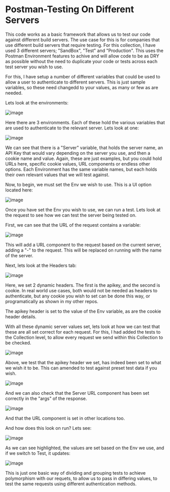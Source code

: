 # Postman-Testing On Different Servers

This code works as a basic framework that allows us to test our code against different build servers. The use case for this is for companies that use different build servers that require testing. For this collection, I have used 3 different servers; "SandBox", "Test" and "Production". This uses the Postman Environment features to achive and will allow code to be as DRY as possible without the need to duplicate your code or tests across each test server you wish to use. 

For this, I have setup a number of different variables that could be used to allow a user to authenticate to different servers. This is just sample variables, so these need changedd to your values, as many or few as are needed. 

Lets look at the environments:

![image](https://github.com/oisin-mcl/Postman-TestingOnDifferentServers/assets/56615317/b3d8dfdf-f035-4405-a81b-3eaecc2196a0)

Here there are 3 environments. Each of these hold the various variables that are used to authenticate to the relevant server. Lets look at one:

![image](https://github.com/oisin-mcl/Postman-TestingOnDifferentServers/assets/56615317/550b80b7-7992-4ed9-9ba1-d053569e8eeb)

We can see that there is a "Server" variable, that holds the server name, an API Key that would vary depending on the server you use, and then a cookie name and value. Again, these are just examples, but you could hold URLs here, specific cookie values, URL components or endless other options. Each Environment has the same variable names, but each holds their own relevant values that we will test against.

Now, to begin, we must set the Env we wish to use. This is a UI option located here:

![image](https://github.com/oisin-mcl/Postman-TestingOnDifferentServers/assets/56615317/6bc1bb45-9666-464d-8476-8bcdef9f8373)

Once you have set the Env you wish to use, we can run a test. Lets look at the request to see how we can test the server being tested on.

First, we can see that the URL of the request contains a variable:

![image](https://github.com/oisin-mcl/Postman-TestingOnDifferentServers/assets/56615317/a11c753b-ae8d-48b5-af1e-23a88e5eb1be)

This will add a URL component to the request based on the current server, adding a "-<servername>" to the request. This will be replaced on running with the name of the server. 

Next, lets look at the Headers tab:

![image](https://github.com/oisin-mcl/Postman-TestingOnDifferentServers/assets/56615317/2e2ac6ce-438f-4303-9993-4c0ef9046186)

Here, we set 2 dynamic headers. The first is the apikey, and the second is cookie. In real world use cases, both would not be needed as headers to authenticate, but any cookie you wish to set can be done this way, or programatically as shown in my other repos.

The apikey header is set to the value of the Env variable, as are the cookie header details.

With all these dynamic server values set, lets look at how we can test that these are all set correct for each request. For this, I had added the tests to the Collection level, to allow every request we send within this Collection to be checked. 

![image](https://github.com/oisin-mcl/Postman-TestingOnDifferentServers/assets/56615317/9c73a9a9-65a1-4bc1-b23e-cba26efc69ad)

Above, we test that the apikey header we set, has indeed been set to what we wish it to be. This can amended to test against preset test data if you wish.

![image](https://github.com/oisin-mcl/Postman-TestingOnDifferentServers/assets/56615317/44e01703-0fe8-4db1-8c2e-4cd796854571)

And we can also check that the Server URL component has been set correctly in the "args" of the response.

![image](https://github.com/oisin-mcl/Postman-TestingOnDifferentServers/assets/56615317/2d08e030-4d4a-4f2b-b1d8-1308419dc617)

And that the URL component is set in other locations too.

And how does this look on run? Lets see:

![image](https://github.com/oisin-mcl/Postman-TestingOnDifferentServers/assets/56615317/9215cae3-d779-49c1-871f-932f41c850a1)

As we can see highlighted, the values are set based on the Env we use, and if we switch to Test, it updates:

![image](https://github.com/oisin-mcl/Postman-TestingOnDifferentServers/assets/56615317/725a64ca-184e-4685-abe3-94bb3aab7dd0)

This is just one basic way of dividing and grouping tests to achieve polymorphism with our requets, to allow us to pass in differing values, to test the same requests using different authentication methods.
